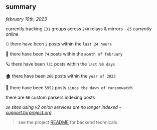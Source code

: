 
## summary
_february 10th, 2023_

currently tracking `131` groups across `240` relays & mirrors - _`85` currently online_

⏲ there have been `2` posts within the `last 24 hours`

🦈 there have been `74` posts within the `month of february`

🪐 there have been `721` posts within the `last 90 days`

🏚 there have been `266` posts within the `year of 2023`

🦕 there have been `5952` posts `since the dawn of ransomwatch`

there are `66` custom parsers indexing posts

_`20` sites using v2 onion services are no longer indexed - [support.torproject.org](https://support.torproject.org/onionservices/v2-deprecation/)_

> see the project [README](https://github.com/joshhighet/ransomwatch#ransomwatch--) for backend technicals
